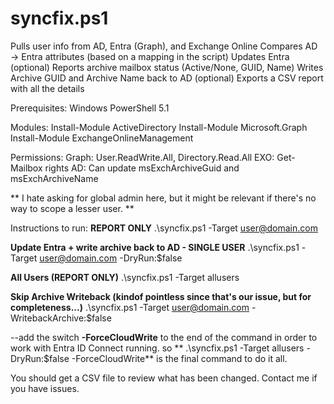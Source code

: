 # syncfix.ps1


Pulls user info from AD, Entra (Graph), and Exchange Online
Compares AD → Entra attributes (based on a mapping in the script)
Updates Entra (optional)
Reports archive mailbox status (Active/None, GUID, Name)
Writes Archive GUID and Archive Name back to AD (optional)
Exports a CSV report with all the details

Prerequisites:
Windows PowerShell 5.1

Modules:
  Install-Module ActiveDirectory
  Install-Module Microsoft.Graph
  Install-Module ExchangeOnlineManagement

Permissions:
  Graph: User.ReadWrite.All, Directory.Read.All
  EXO: Get-Mailbox rights
  AD: Can update msExchArchiveGuid and msExchArchiveName

  ** I hate asking for global admin here, but it might be relevant if there's no way to scope a lesser user. **

  Instructions to run:
  **REPORT ONLY**
  .\syncfix.ps1 -Target user@domain.com

  **Update Entra + write archive back to AD - SINGLE USER**
  .\syncfix.ps1 -Target user@domain.com -DryRun:$false

  **All Users (REPORT ONLY)**
  .\syncfix.ps1 -Target allusers

  **Skip Archive Writeback (kindof pointless since that's our issue, but for completeness...)**
  .\syncfix.ps1 -Target user@domain.com -WritebackArchive:$false

  --add the switch **-ForceCloudWrite** to the end of the command in order to work with Entra ID Connect running. 
  so ** .\syncfix.ps1 -Target allusers -DryRun:$false -ForceCloudWrite** is the final command to do it all.

  You should get a CSV file to review what has been changed.
  Contact me if you have issues.
